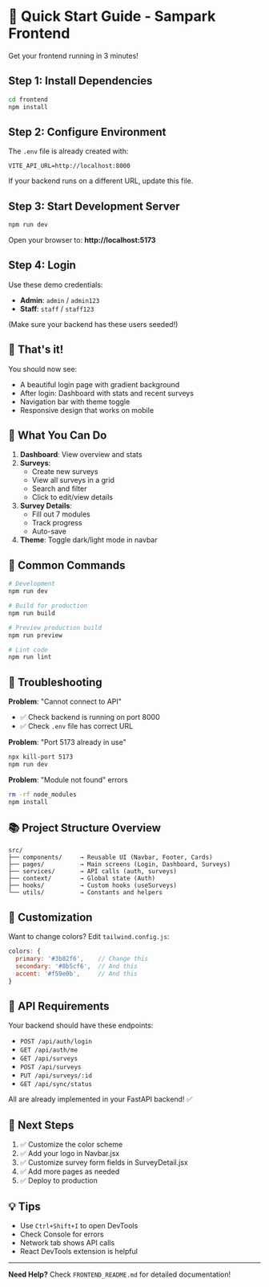 # 🚀 Quick Start Guide - Sampark Frontend

Get your frontend running in 3 minutes!

## Step 1: Install Dependencies

```bash
cd frontend
npm install
```

## Step 2: Configure Environment

The `.env` file is already created with:
```
VITE_API_URL=http://localhost:8000
```

If your backend runs on a different URL, update this file.

## Step 3: Start Development Server

```bash
npm run dev
```

Open your browser to: **http://localhost:5173**

## Step 4: Login

Use these demo credentials:
- **Admin**: `admin` / `admin123`
- **Staff**: `staff` / `staff123`

(Make sure your backend has these users seeded!)

## 🎉 That's it!

You should now see:
- A beautiful login page with gradient background
- After login: Dashboard with stats and recent surveys
- Navigation bar with theme toggle
- Responsive design that works on mobile

## 📱 What You Can Do

1. **Dashboard**: View overview and stats
2. **Surveys**: 
   - Create new surveys
   - View all surveys in a grid
   - Search and filter
   - Click to edit/view details
3. **Survey Details**:
   - Fill out 7 modules
   - Track progress
   - Auto-save
4. **Theme**: Toggle dark/light mode in navbar

## 🔧 Common Commands

```bash
# Development
npm run dev

# Build for production
npm run build

# Preview production build
npm run preview

# Lint code
npm run lint
```

## 🐛 Troubleshooting

**Problem**: "Cannot connect to API"
- ✅ Check backend is running on port 8000
- ✅ Check `.env` file has correct URL

**Problem**: "Port 5173 already in use"
```bash
npx kill-port 5173
npm run dev
```

**Problem**: "Module not found" errors
```bash
rm -rf node_modules
npm install
```

## 📚 Project Structure Overview

```
src/
├── components/     → Reusable UI (Navbar, Footer, Cards)
├── pages/          → Main screens (Login, Dashboard, Surveys)
├── services/       → API calls (auth, surveys)
├── context/        → Global state (Auth)
├── hooks/          → Custom hooks (useSurveys)
└── utils/          → Constants and helpers
```

## 🎨 Customization

Want to change colors? Edit `tailwind.config.js`:
```js
colors: {
  primary: '#3b82f6',    // Change this
  secondary: '#8b5cf6',  // And this
  accent: '#f59e0b',     // And this
}
```

## 🔗 API Requirements

Your backend should have these endpoints:
- `POST /api/auth/login`
- `GET /api/auth/me`
- `GET /api/surveys`
- `POST /api/surveys`
- `PUT /api/surveys/:id`
- `GET /api/sync/status`

All are already implemented in your FastAPI backend! ✅

## 🎯 Next Steps

1. ✅ Customize the color scheme
2. ✅ Add your logo in Navbar.jsx
3. ✅ Customize survey form fields in SurveyDetail.jsx
4. ✅ Add more pages as needed
5. ✅ Deploy to production

## 💡 Tips

- Use `Ctrl+Shift+I` to open DevTools
- Check Console for errors
- Network tab shows API calls
- React DevTools extension is helpful

---

**Need Help?** Check `FRONTEND_README.md` for detailed documentation!
